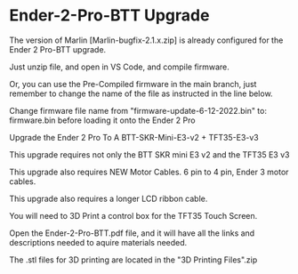 # Ender-2-Pro-BTT Upgrade

The version of Marlin [Marlin-bugfix-2.1.x.zip] is already configured for the Ender 2 Pro-BTT upgrade. 

Just unzip file, and open in VS Code, and compile firmware.

Or, you can use the Pre-Compiled firmware in the main branch, just remember to change the name of the file as instructed in the line below.

Change firmware file name from "firmware-update-6-12-2022.bin" to: firmware.bin  before loading it onto the Ender 2 Pro

Upgrade the Ender 2 Pro To A BTT-SKR-Mini-E3-v2 + TFT35-E3-v3

This upgrade requires not only the BTT SKR mini E3 v2 and the TFT35 E3 v3

This upgrade also requires NEW Motor Cables. 6 pin to 4 pin, Ender 3 motor cables.

This upgrade also requires a longer LCD ribbon cable.

You will need to 3D Print a control box for the TFT35 Touch Screen.

Open the Ender-2-Pro-BTT.pdf file, and it will have all the links and descriptions needed to aquire materials needed.

The .stl files for 3D printing are located in the "3D Printing Files".zip
